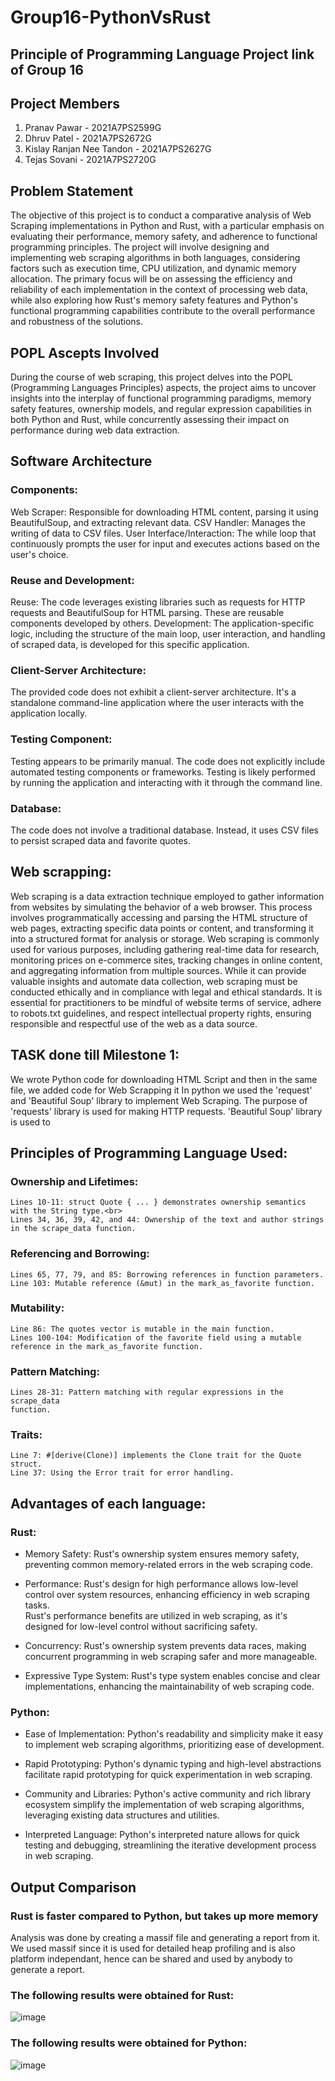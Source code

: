 # Group16-PythonVsRust
## Principle of Programming Language Project link of Group 16

## Project Members
1. Pranav Pawar - 2021A7PS2599G
2. Dhruv Patel - 2021A7PS2672G
3. Kislay Ranjan Nee Tandon - 2021A7PS2627G
4. Tejas Sovani - 2021A7PS2720G

## Problem Statement 
The objective of this project is to conduct a comparative analysis of Web Scraping implementations in Python and Rust, with a particular emphasis on evaluating their performance, memory safety, and adherence to functional programming principles. The project will involve designing and implementing web scraping algorithms in both languages, considering factors such as execution time, CPU utilization, and dynamic memory allocation. The primary focus will be on assessing the efficiency and reliability of each implementation in the context of processing web data, while also exploring how Rust's memory safety features and Python's functional programming capabilities contribute to the overall performance and robustness of the solutions.

## POPL Ascepts Involved
During the course of web scraping, this project delves into the POPL (Programming Languages Principles) aspects, the project aims to uncover insights into the interplay of functional programming paradigms, memory safety features, ownership models, and regular expression capabilities in both Python and Rust, while concurrently assessing their impact on performance during web data extraction.

## Software Architecture
### Components:
Web Scraper: Responsible for downloading HTML content, parsing it using BeautifulSoup, and extracting relevant data.
CSV Handler: Manages the writing of data to CSV files.
User Interface/Interaction: The while loop that continuously prompts the user for input and executes actions based on the user's choice.	

### Reuse and Development:
Reuse: The code leverages existing libraries such as requests for HTTP requests and BeautifulSoup for HTML parsing. These are reusable components developed by others.
Development: The application-specific logic, including the structure of the main loop, user interaction, and handling of scraped data, is developed for this specific application.

### Client-Server Architecture:
The provided code does not exhibit a client-server architecture. It's a standalone command-line application where the user interacts with the application locally.

### Testing Component:
Testing appears to be primarily manual. The code does not explicitly include automated testing components or frameworks. Testing is likely performed by running the application and interacting with it through the command line.

### Database:
The code does not involve a traditional database. Instead, it uses CSV files to persist scraped data and favorite quotes.

## Web scrapping: 
Web scraping is a data extraction technique employed to gather information from websites by simulating the behavior of a web browser. This process involves programmatically accessing and parsing the HTML structure of web pages, extracting specific data points or content, and transforming it into a structured format for analysis or storage. Web scraping is commonly used for various purposes, including gathering real-time data for research, monitoring prices on e-commerce sites, tracking changes in online content, and aggregating information from multiple sources. While it can provide valuable insights and automate data collection, web scraping must be conducted ethically and in compliance with legal and ethical standards. It is essential for practitioners to be mindful of website terms of service, adhere to robots.txt guidelines, and respect intellectual property rights, ensuring responsible and respectful use of the web as a data source.
 
 ##  TASK done till Milestone 1:
We wrote Python code for downloading HTML Script and then in the same file, we added code for Web Scrapping it 
In python we used the 'request' and 'Beautiful Soup' library to implement Web Scraping. The purpose of 'requests' library is used for making HTTP requests. 'Beautiful Soup' library is used to 

 ## Principles of Programming Language Used:
 ### Ownership and Lifetimes:
    Lines 10-11: struct Quote { ... } demonstrates ownership semantics with the String type.<br>
    Lines 34, 36, 39, 42, and 44: Ownership of the text and author strings in the scrape_data function.

### Referencing and Borrowing:
    Lines 65, 77, 79, and 85: Borrowing references in function parameters.
    Line 103: Mutable reference (&mut) in the mark_as_favorite function.

### Mutability:
    Line 86: The quotes vector is mutable in the main function.
    Lines 100-104: Modification of the favorite field using a mutable 
    reference in the mark_as_favorite function.

### Pattern Matching:
    Lines 28-31: Pattern matching with regular expressions in the scrape_data 
    function.

### Traits:
    Line 7: #[derive(Clone)] implements the Clone trait for the Quote struct.
    Line 37: Using the Error trait for error handling.
## Advantages of each language:
### Rust:
* Memory Safety:
Rust's ownership system ensures memory safety, preventing common memory-related errors in the web scraping code.

* Performance:
Rust's design for high performance allows low-level control over system resources, enhancing efficiency in web scraping tasks.<br>
Rust's performance benefits are utilized in web scraping, as it's designed for low-level control without sacrificing safety.

* Concurrency:
Rust's ownership system prevents data races, making concurrent programming in web scraping safer and more manageable.

* Expressive Type System:
Rust's type system enables concise and clear implementations, enhancing the maintainability of web scraping code.

### Python:
* Ease of Implementation:
Python's readability and simplicity make it easy to implement web scraping algorithms, prioritizing ease of development.

* Rapid Prototyping:
Python's dynamic typing and high-level abstractions facilitate rapid prototyping for quick experimentation in web scraping.

* Community and Libraries:
Python's active community and rich library ecosystem simplify the implementation of web scraping algorithms, leveraging existing data structures and utilities.

* Interpreted Language:
Python's interpreted nature allows for quick testing and debugging, streamlining the iterative development process in web scraping.

## Output Comparison
### Rust is faster compared to Python, but takes up more memory
Analysis was done by creating a massif file and generating a report from it.<br>
We used massif since it is used for  detailed heap profiling and is also platform independant, hence can be shared and used by anybody to generate a report.<br>
### The following results were obtained for Rust:

![image](https://github.com/DhruvPatel9/Group16-PythonVsRust/assets/101914758/3dc759e3-cc72-4d61-adb6-474ce238cdaf)


### The following results were obtained for Python:

![image](https://github.com/DhruvPatel9/Group16-PythonVsRust/assets/101914758/f60584ae-ac6e-402b-96bc-45bc8968c853)
